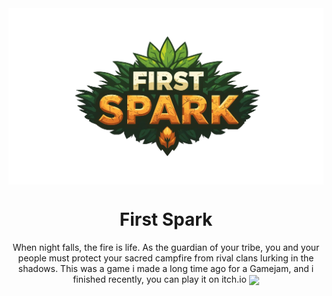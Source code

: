<center>
<img src="https://github.com/Yousef-Albasel/First-Spark/blob/main/logo.png?raw=true"align="center">
<h1 align="center">First Spark</h1>
When night falls, the fire is life. As the guardian of your tribe, you and your people must protect your sacred campfire from rival clans lurking in the shadows.
This was a game i made a long time ago for a Gamejam, and i finished recently, you can play it on itch.io
<img src="https://github.com/Yousef-Albasel/First-Spark/blob/main/poster.png?raw=true"align="center">
</center>
